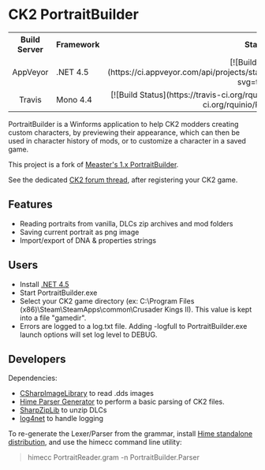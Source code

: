 # CK2 PortraitBuilder

<table>
  <tr>
    <th style="text-align:center">Build Server</th>
    <th>Framework</th>
    <th style="text-align:center">Status</th>
  </tr>
  <tr>
    <td style="text-align:center">AppVeyor</td>
    <td>.NET 4.5</td>
    <td style="text-align:center">[![Build status](https://ci.appveyor.com/api/projects/status/ssardstb8qkm35sy/branch/master?svg=true)]</td>
  </tr>
  <tr>
    <td style="text-align:center">Travis</td>
    <td>Mono 4.4</td>
    <td style="text-align:center">[![Build Status](https://travis-ci.org/rquinio/PortraitBuilder.svg)](https://travis-ci.org/rquinio/PortraitBuilder)</td>
  </tr>
</table>

PortraitBuilder is a Winforms application to help CK2 modders creating custom characters, by previewing their appearance, which can then be used in character history of mods, or to customize a character in a saved game.

This project is a fork of [Measter's 1.x PortraitBuilder](https://github.com/Measter/PortraitBuilder).

See the dedicated [CK2 forum thread](https://forum.paradoxplaza.com/forum/index.php?threads/utility-portrait-builder-v2.941117/), after registering your CK2 game.

## Features

- Reading portraits from vanilla, DLCs zip archives and mod folders
- Saving current portrait as png image
- Import/export of DNA & properties strings

## Users

- Install [.NET 4.5](https://www.microsoft.com/en-gb/download/details.aspx?id=30653)
- Start PortraitBuilder.exe
- Select your CK2 game directory (ex: C:\Program Files (x86)\Steam\SteamApps\common\Crusader Kings II). This value is kept into a file "gamedir".
- Errors are logged to a log.txt file. Adding -logfull to PortraitBuilder.exe launch options will set log level to DEBUG.

## Developers

Dependencies:

- [CSharpImageLibrary](https://github.com/KFreon/CSharpImageLibrary) to read .dds images
- [Hime Parser Generator](http://himeparser.codeplex.com/) to perform a basic parsing of CK2 files.
- [SharpZipLib](http://www.icsharpcode.net/opensource/sharpziplib/) to unzip DLCs
- [log4net](https://logging.apache.org/log4net/) to handle logging

To re-generate the Lexer/Parser from the grammar, install [Hime standalone distribution](https://bitbucket.org/laurentw/hime/downloads/), and use the himecc command line utility:

> himecc PortraitReader.gram -n PortraitBuilder.Parser
